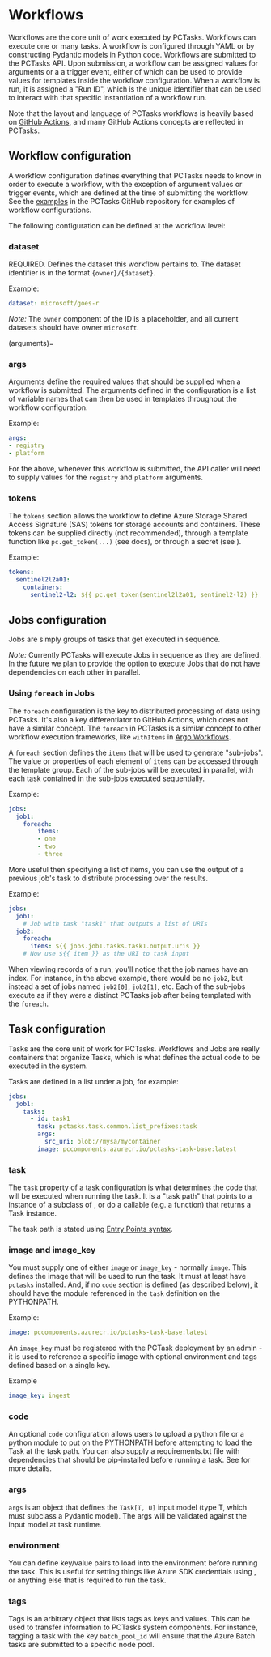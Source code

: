 # Workflows

Workflows are the core unit of work executed by PCTasks. Workflows can execute one or many tasks. A workflow is configured through YAML
or by constructing Pydantic models in Python code. Workflows are submitted to the PCTasks API. Upon submission, a workflow can
be assigned values for arguments or a a trigger event, either of which can be used to provide values for templates inside the
workflow configuration. When a workflow is run, it is assigned a "Run ID", which is the unique identifier that can be used to
interact with that specific instantiation of a workflow run.

Note that the layout and language of PCTasks workflows is heavily based on [GitHub Actions](https://docs.github.com/en/actions/using-workflows/about-workflows), and many GitHub Actions concepts are reflected in PCTasks.

## Workflow configuration

A workflow configuration defines everything that PCTasks needs to know in order to execute a workflow, with the exception of argument values or trigger events, which are defined at the time of submitting the workflow. See the [examples](https://github.com/microsoft/planetary-computer-tasks/tree/main/examples) in the PCTasks GitHub repository for
examples of workflow configurations.

The following configuration can be defined at the workflow level:

### dataset

REQUIRED. Defines the dataset this workflow pertains to. The dataset identifier is in the format `{owner}/{dataset}`.

Example:
```yaml
dataset: microsoft/goes-r
```

_Note:_ The `owner` component of the ID is a placeholder, and all current datasets should have owner `microsoft`.

(arguments)=
### args

Arguments define the required values that should be supplied when a workflow is submitted. The arguments defined in the configuration
is a list of variable names that can then be used in templates throughout the workflow configuration.

Example:
```yaml
args:
- registry
- platform
```

For the above, whenever this workflow is submitted, the API caller will need to supply values for the `registry` and `platform` arguments.


### tokens

The `tokens` section allows the workflow to define Azure Storage Shared Access Signature (SAS) tokens for storage accounts and containers.
These tokens can be supplied directly (not recommended), through a template function like `pc.get_token(...)` (see [](pc_template_group) docs),
or through a secret (see [](../user_guide/secrets)).

Example:
```yaml
tokens:
  sentinel2l2a01:
    containers:
      sentinel2-l2: ${{ pc.get_token(sentinel2l2a01, sentinel2-l2) }}
```

## Jobs configuration

Jobs are simply groups of tasks that get executed in sequence.

_Note:_ Currently PCTasks will execute Jobs in sequence as they are defined. In the future we plan to provide the option to execute
Jobs that do not have dependencies on each other in parallel.

### Using `foreach` in Jobs

The `foreach` configuration is the key to distributed processing of data using PCTasks. It's also a key differentiator to GitHub Actions, which does not have a similar concept. The `foreach` in PCTasks is a similar concept to other workflow execution frameworks, like `withItems` in [Argo Workflows](https://argoproj.github.io/argo-workflows/walk-through/loops/).

A `foreach` section defines the `items` that will be used to generate "sub-jobs". The value or properties of each element of `items` can be accessed through the [](item_template_group) template group. Each of the sub-jobs will be executed in parallel, with each task contained in the sub-jobs executed sequentially.

Example:
```yaml
jobs:
  job1:
    foreach:
        items:
        - one
        - two
        - three
```

More useful then specifying a list of items, you can use the output of a previous job's task to
distribute processing over the results.

Example:
```yaml
jobs:
  job1:
    # Job with task "task1" that outputs a list of URIs
  job2:
    foreach:
      items: ${{ jobs.job1.tasks.task1.output.uris }}
    # Now use ${{ item }} as the URI to task input
```

When viewing records of a run, you'll notice that the job names have an index. For instance, in the above
example, there would be no `job2`, but instead a set of jobs named `job2[0]`, `job2[1]`, etc. Each of the
sub-jobs execute as if they were a distinct PCTasks job after being templated with the `foreach`.


## Task configuration

Tasks are the core unit of work for PCTasks. Workflows and Jobs are really containers that organize Tasks, which is
what defines the actual code to be executed in the system.

Tasks are defined in a list under a job, for example:

```yaml
jobs:
  job1:
    tasks:
      - id: task1
        task: pctasks.task.common.list_prefixes:task
        args:
          src_uri: blob://mysa/mycontainer
        image: pccomponents.azurecr.io/pctasks-task-base:latest
```

### task

The `task` property of a task configuration is what determines the code that will be executed when running the task.
It is a "task path" that points to a instance of a subclass of [](../reference/generated/pctasks.task.task.Task), or do a callable (e.g. a function)
that returns a Task instance.

The task path is stated using [Entry Points syntax](https://setuptools.pypa.io/en/latest/userguide/entry_point.html#entry-points-syntax).

### image and image_key

You must supply one of either `image` or `image_key` - normally `image`. This defines the image that will be used to run
the task. It must at least have `pctasks` installed. And, if no `code` section is defined (as described below), it should have
the module referenced in the `task` definition on the PYTHONPATH.

Example:
```yaml
image: pccomponents.azurecr.io/pctasks-task-base:latest
```

An `image_key` must be registered with the PCTask deployment by an admin - it is used to reference a specific image with optional environment and tags
defined based on a single key.

Example
```yaml
image_key: ingest
```

### code

An optional `code` configuration allows users to upload a python file or a python module to put on the PYTHONPATH before attempting to load
the Task at the task path. You can also supply a requirements.txt file with dependencies that should be pip-installed before
running a task. See [](./runtime) for more details.

### args

`args` is an object that defines the `Task[T, U]` input model (type T, which must subclass a Pydantic model). The args will be validated
against the input model at task runtime.

### environment

You can define key/value pairs to load into the environment before running the task. This is useful for setting things like Azure SDK
credentials using [](../user_guide/secrets), or anything else that is required to run the task.

### tags

Tags is an arbitrary object that lists tags as keys and values. This can be used to transfer information to PCTasks system components.
For instance, tagging a task with the key `batch_pool_id` will ensure that the Azure Batch tasks are submitted to a specific node pool.